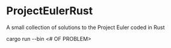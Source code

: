 # ProjectEulerRust
A small collection of solutions to the Project Euler coded in Rust

cargo run --bin <# OF PROBLEM>
